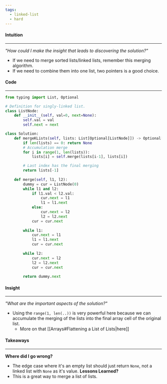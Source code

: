 ```yaml
---
tags:
  - linked-list
  - hard
---
```


#### Intuition
---
_"How could I make the insight that leads to discovering the solution?"_
- If we need to merge sorted lists/linked lists, remember this merging algorithm.
- If we need to combine them into one list, two pointers is a good choice.

#### Code
---

```python
from typing import List, Optional

# Definition for singly-linked list.
class ListNode:
    def __init__(self, val=0, next=None):
        self.val = val
        self.next = next

class Solution:
    def mergeKLists(self, lists: List[Optional[ListNode]]) -> Optional[ListNode]:
        if len(lists) == 0: return None
        # Accumulation merge
        for i in range(1, len(lists)):
            lists[i] = self.merge(lists[i-1], lists[i])

        # Last index has the final merging
        return lists[-1]
    
    def merge(self, l1, l2):
        dummy = cur = ListNode(0)
        while l1 and l2:
            if l1.val < l2.val:
                cur.next = l1
                l1 = l1.next
            else:
                cur.next = l2
                l2 = l2.next
            cur = cur.next
        
        while l1:
            cur.next = l1
            l1 = l1.next
            cur = cur.next
        
        while l2:
            cur.next = l2
            l2 = l2.next
            cur = cur.next
        
        return dummy.next
```

#### Insight  
---
_"What are the important aspects of the solution?"_
- Using the `range(1, len(..))` is very powerful here because we can accumulate the merging of the lists into the final array cell of the original list.
	- More on that [[Arrays#Flattening a List of Lists|here]]

#### Takeaways
---
**Where did I go wrong?**
- The edge case where it's an empty list should just return `None`, not a linked list with `None` as it's value.
**Lessons Learned?**
- This is a great way to merge a list of lists.